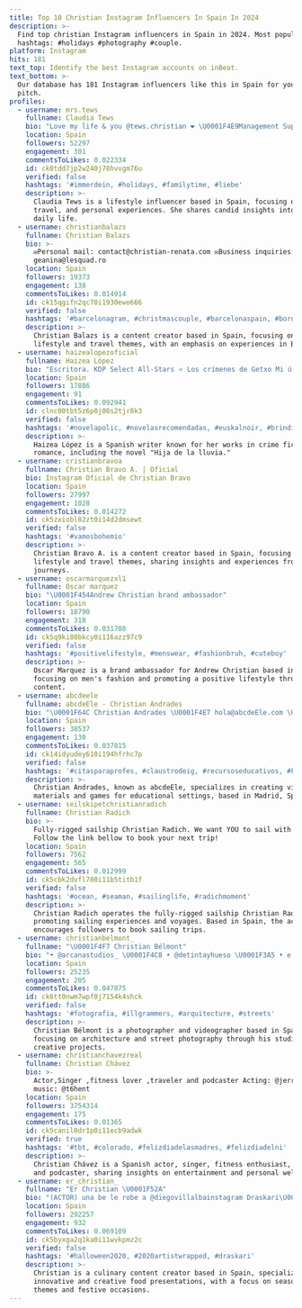 ```yaml
---
title: Top 10 Christian Instagram Influencers In Spain In 2024
description: >-
  Find top christian Instagram influencers in Spain in 2024. Most popular
  hashtags: #holidays #photography #couple.
platform: Instagram
hits: 181
text_top: Identify the best Instagram accounts on inBeat.
text_bottom: >-
  Our database has 181 Instagram influencers like this in Spain for you to
  pitch.
profiles:
  - username: mrs.tews
    fullname: Claudia Tews
    bio: "Love my life & you @tews.christian ❤️ \U0001F4E9Management Supreme Talents https://instagram.com/supremetalents_impressum"
    location: Spain
    followers: 52297
    engagement: 301
    commentsToLikes: 0.022334
    id: ck8tdd7jp2w240j78hvvgm76u
    verified: false
    hashtags: '#immerdein, #holidays, #familytime, #liebe'
    description: >-
      Claudia Tews is a lifestyle influencer based in Spain, focusing on family,
      travel, and personal experiences. She shares candid insights into her
      daily life.
  - username: christianbalazs
    fullname: Christian Balazs
    bio: >-
      ✉️Personal mail: contact@christian-renata.com ✉️Business inquiries:
      geanina@lesquad.ro
    location: Spain
    followers: 19373
    engagement: 138
    commentsToLikes: 0.014914
    id: ck15qgifn2qc70i1930ewo666
    verified: false
    hashtags: '#barcelonagram, #christmascouple, #barcelonaspain, #bornsocial'
    description: >-
      Christian Balazs is a content creator based in Spain, focusing on
      lifestyle and travel themes, with an emphasis on experiences in Barcelona.
  - username: haizealopezoficial
    fullname: Haizea López
    bio: "Escritora. KDP Select All-Stars ⭐️ Los crímenes de Getxo Mi última novela es “Hija de la lluvia” @christianmartinsoficial si quieres \U0001F4D6 romántica"
    location: Spain
    followers: 17886
    engagement: 91
    commentsToLikes: 0.092941
    id: clnc00tbt5z6p0j08s2tjr8k3
    verified: false
    hashtags: '#novelapolic, #novelasrecomendadas, #euskalnoir, #brindis'
    description: >-
      Haizea López is a Spanish writer known for her works in crime fiction and
      romance, including the novel "Hija de la lluvia."
  - username: cristianbravoa
    fullname: Christian Bravo A. | Oficial
    bio: Instagram Oficial de Christian Bravo
    location: Spain
    followers: 27997
    engagement: 1028
    commentsToLikes: 0.014272
    id: ck5zxiobl82zt0i14d2dmsewt
    verified: false
    hashtags: '#vamosbohemio'
    description: >-
      Christian Bravo A. is a content creator based in Spain, focusing on
      lifestyle and travel themes, sharing insights and experiences from his
      journeys.
  - username: oscarmarquezxl1
    fullname: Oscar marquez
    bio: "\U0001F454Andrew Christian brand ambassador"
    location: Spain
    followers: 18790
    engagement: 318
    commentsToLikes: 0.031708
    id: ck5q9ki88bkcy0i116azz97c9
    verified: false
    hashtags: '#positivelifestyle, #menswear, #fashionbruh, #cuteboy'
    description: >-
      Oscar Marquez is a brand ambassador for Andrew Christian based in Spain,
      focusing on men's fashion and promoting a positive lifestyle through his
      content.
  - username: abcdeele
    fullname: abcdeEle - Christian Andrades
    bio: "\U0001F64C Christian Andrades \U0001F4E7 hola@abcdeEle.com \U0001F426 @abcdeele \U0001F3E1 Cádiz \U0001F4CD Madrid #abcdeEle \U0001F3A8 Creo #materialesEle y juegos más visuales para tus clases \U0001F447"
    location: Spain
    followers: 38537
    engagement: 130
    commentsToLikes: 0.037815
    id: ck14idyudey610i194hfrhc7p
    verified: false
    hashtags: '#citasparaprofes, #claustrodeig, #recursoseducativos, #kumubox'
    description: >-
      Christian Andrades, known as abcdeEle, specializes in creating visual
      materials and games for educational settings, based in Madrid, Spain.
  - username: seilskipetchristianradich
    fullname: Christian Radich
    bio: >-
      Fully-rigged sailship Christian Radich. We want YOU to sail with us!
      Follow the link bellow to book your next trip!
    location: Spain
    followers: 7562
    engagement: 565
    commentsToLikes: 0.012999
    id: ck5cbk2dvfl780i11b5titb1f
    verified: false
    hashtags: '#ocean, #seaman, #sailinglife, #radichmoment'
    description: >-
      Christian Radich operates the fully-rigged sailship Christian Radich,
      promoting sailing experiences and voyages. Based in Spain, the account
      encourages followers to book sailing trips.
  - username: christianbelmont_
    fullname: "\U0001F4F7 Christian Bélmont"
    bio: "• @arcanastudios_ \U0001F4C8 • @detintayhueso \U0001F3A5 • e l c h e \U0001F30D"
    location: Spain
    followers: 25235
    engagement: 205
    commentsToLikes: 0.047875
    id: ck6tt0nwm7wpf0j7154k4shck
    verified: false
    hashtags: '#fotografia, #illgrammers, #arquitecture, #streets'
    description: >-
      Christian Bélmont is a photographer and videographer based in Spain,
      focusing on architecture and street photography through his studio and
      creative projects.
  - username: christianchavezreal
    fullname: Christian Chávez
    bio: >-
      Actor,Singer ,fitness lover ,traveler and podcaster Acting: @jerryml1
      music: @t6hent
    location: Spain
    followers: 3754314
    engagement: 175
    commentsToLikes: 0.01365
    id: ck5canil0dr1p0i11ecb9adwk
    verified: true
    hashtags: '#tbt, #colorado, #felizdiadelasmadres, #felizdiadelni'
    description: >-
      Christian Chávez is a Spanish actor, singer, fitness enthusiast, traveler,
      and podcaster, sharing insights on entertainment and personal wellness.
  - username: er_christian_
    fullname: "Er Christian \U0001F52A"
    bio: "(ACTOR) una be le robe a @diegovillalbainstagram Draskari\U0001F525 Er mejor de influense de españa Nos bemo en @draskarifest erchristianmismuerto@gmail.com"
    location: Spain
    followers: 292257
    engagement: 932
    commentsToLikes: 0.069109
    id: ck5byxga2q1ka0i11wvkpmz2c
    verified: false
    hashtags: '#halloween2020, #2020artistwrapped, #draskari'
    description: >-
      Christian is a culinary content creator based in Spain, specializing in
      innovative and creative food presentations, with a focus on seasonal
      themes and festive occasions.
---
```


